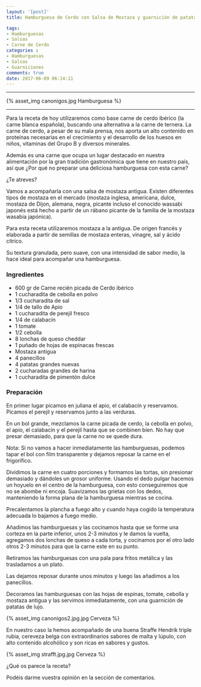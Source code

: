 ```yaml
---
layout: '[post]'
title: Hamburguesa de Cerdo con Salsa de Mostaza y guarnición de patatas de lujo

tags:
- Hamburguesas
- Salsas
- Carne de Cerdo
categories :
- Hamburguesas
- Salsas
- Guarniciones
comments: true
date: 2017-06-09 06:14:11
---
```

---
{% asset_img canonigos.jpg Hamburguesa %}


---
Para la receta de hoy utilizaremos como base carne de cerdo ibérico (la carne blanca española), buscando una alternativa a la carne de ternera. La carne de cerdo, a pesar de su mala prensa, nos aporta un alto contenido en proteínas necesarias en el crecimiento y el desarrollo de los huesos en niños, vitaminas del Grupo B y diversos minerales.

Además es una carne que ocupa un lugar destacado en nuestra alimentación por la gran tradición gastronómica que tiene en nuestro país, así que ¿Por qué no preparar una deliciosa hamburguesa con esta carne?

¿Te atreves?

Vamos a acompañarla con una salsa de mostaza antigua. Existen diferentes tipos de mostaza en el mercado (mostaza inglesa, americana, dulce, mostaza de Dijon, alemana, negra, picante incluso el conocido wassabi japonés está hecho a partir de un rábano picante de la familia de la mostaza wasabia japónica).

Para esta receta utilizaremos mostaza a la antigua. De origen francés y elaborada a partir de semillas de mostaza enteras, vinagre, sal y ácido cítrico.

Su textura granulada, pero suave, con una intensidad de sabor medio, la hace ideal para acompañar una hamburguesa.


### Ingredientes

- 600 gr de Carne recién picada de Cerdo ibérico
- 1 cucharadita de cebolla en polvo
- 1/3 cucharadita de sal
- 1/4 de tallo de Apio
- 1 cucharadita de perejil fresco
- 1/4 de calabacín
- 1 tomate
- 1/2 cebolla
- 8 lonchas de queso cheddar
- 1 puñado de hojas de espinacas frescas
- Mostaza antigua
- 4 panecillos
- 4 patatas grandes nuevas
- 2 cucharadas grandes de harina
- 1 cucharadita de pimentón dulce

### Preparación

En primer lugar picamos en juliana el apio, el calabacín y reservamos.
Picamos el perejil y reservamos junto a las verduras.

En un bol grande, mezclamos la carne picada de cerdo, la cebolla en polvo, el apio, el calabacín y el perejil hasta que se combinen bien. No
hay que presar demasiado, para que la carne no se quede dura.

Nota: Si no vamos a hacer inmediatamente las hamburguesas, podemos tapar el bol con film transparente y dejamos reposar la carne en el frigorífico.

Dividimos la carne en cuatro porciones y formamos las tortas, sin presionar demasiado y dándoles un grosor uniforme. Usando el dedo pulgar hacemos un hoyuelo en el centro de la hamburguesa, con esto conseguiremos que no se abombe ni encoja.
Suavizamos las grietas con los dedos, manteniendo la forma plana de la hamburguesa mientras se cocina.

Precalentamos la plancha a fuego alto y cuando haya cogido la temperatura adecuada lo bajamos a fuego medio.

Añadimos las hamburguesas y las cocinamos hasta que se forme una corteza en la parte inferior,  unos
2-3 minutos y le damos la vuelta, agregamos dos lonchas de queso a cada torta, y cocinamos por el otro lado otros 2-3 minutos para que la carne este en su punto.

Retiramos las hamburguesas con una pala para fritos metálica y las trasladamos a un plato.

Las dejamos reposar durante unos minutos y luego las añadimos a los panecillos.

Decoramos las hamburguesas con las hojas de espinas, tomate, cebolla y mostaza antigua y las servimos inmediatamente, con  una guarnición de patatas de lujo.

{% asset_img canonigos2.jpg.jpg Cerveza %}



En nuestro caso la hemos acompañado de una buena Straffe Hendrik triple rubia, cereveza belga con extraordinarios sabores de malta y lúpulo, con alto contenido alcohólico y son ricas en sabores y gustos.

{% asset_img strafft.jpg.jpg Cerveza %}

¿Qué os parece la receta?

Podéis darme vuestra opinión en la sección de comentarios.
